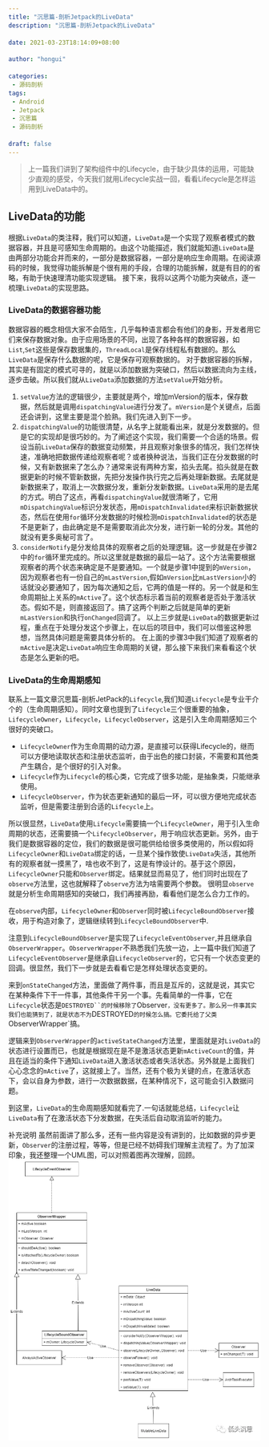 ```yaml
---
title: "沉思篇-剖析Jetpack的LiveData"
description: "沉思篇-剖析Jetpack的LiveData"

date: 2021-03-23T18:14:09+08:00

author: "hongui"

categories:
 - 源码剖析
tags:
 - Android
 - Jetpack
 - 沉思篇
 - 源码剖析

draft: false
---
```


> 上一篇我们讲到了架构组件中的Lifecycle，由于缺少具体的运用，可能缺少直观的感受，今天我们就用Lifecycle实战一回，看看Lifecycle是怎样运用到LiveData中的。

## LiveData的功能
根据`LiveData`的类注释，我们可以知道，`LiveData`是一个实现了观察者模式的数据容器，并且是可感知生命周期的。由这个功能描述，我们就能知道`LiveData`是由两部分功能合并而来的，一部分是数据容器，一部分是响应生命周期。在阅读源码的时候，我觉得功能拆解是个很有用的手段，合理的功能拆解，就是有目的的省略，有助于快速理清功能实现逻辑。
接下来，我将以这两个功能为突破点，逐一梳理`LiveData`的实现思路。

### LiveData的数据容器功能
数据容器的概念相信大家不会陌生，几乎每种语言都会有他们的身影，开发者用它们来保存数据对象。由于应用场景的不同，出现了各种各样的数据容器，如`List`,`Set`这些是保存数据集的，`ThreadLocal`是保存线程私有数据的。那么`LiveData`是保存什么数据的呢，它是保存可观察数据的。
对于数据容器的拆解，其实是有固定的模式可寻的，就是以添加数据为突破口，然后以数据流向为主线，逐步击破。所以我们就从`LiveData`添加数据的方法`setValue`开始分析。

1. `setValue`方法的逻辑很少，主要就是两个，增加mVersion的版本，保存数据，然后就是调用`dispatchingValue`进行分发了。`mVersion`是个关键点，后面还会讲到，这里主要是混个脸熟。我们先进入到下一步。
2. `dispatchingValue`的功能很清楚，从名字上就能看出来，就是分发数据的。但是它的实现却是很巧妙的。为了阐述这个实现，我们需要一个合适的场景。假设当前`LiveData`保存的数据变动频繁，并且观察对象很多的情况，我们怎样快速，准确地把数据传递给观察者呢？或者换种说法，当我们正在分发数据的时候，又有新数据来了怎么办？通常来说有两种方案，掐头去尾。掐头就是在数据更新的时候不管新数据，先把分发操作执行完之后再处理新数据。去尾就是新数据来了，取消上一次数据分发，重新分发新数据。`LiveData`采用的是去尾的方式。明白了这点，再看`dispatchingValue`就很清晰了，它用`mDispatchingValue`标识分发状态，用`mDispatchInvalidated`来标识新数据状态，然后在使用`for`循环分发数据的时候检测`mDispatchInvalidated`的状态是不是更新了，由此确定是不是需要取消此次分发，进行新一轮的分发。其他的就没有更多奥秘可言了。
3. `considerNotify`是分发给具体的观察者之后的处理逻辑。这一步就是在步骤2中的`for`循环里完成的。所以这里就是数据的最后一站了。这个方法需要根据观察者的两个状态来确定是不是要通知。一个就是步骤1中提到的`mVersion`，因为观察者也有一份自己的`mLastVersion`,假如`mVersion`比`mLastVersion`小的话就没必要通知了，因为每次通知之后，它两的值是一样的。另一个就是和生命周期扯上关系的`mActive`了。这个状态标示着当前的观察者是否处于激活状态。假如不是，则直接返回了。搞了这两个判断之后就是简单的更新`mLastVersion`和执行`onChanged`回调了。
以上三步就是`LiveData`的数据更新过程，重点在于处理分发这个步骤上，在以后的项目中，我们可以借鉴这种思想，当然具体问题是需要具体分析的。
在上面的步骤3中我们知道了观察者的`mActive`是决定`LiveData`响应生命周期的关键，那么接下来我们来看看这个状态是怎么更新的吧。

### LiveData的生命周期感知
联系上一篇文章沉思篇-剖析JetPack的`Lifecycle`,我们知道`Lifecycle`是专业干介个的（生命周期感知）。同时文章也提到了`Lifecycle`三个很重要的抽象，`LifecycleOwner`，`Lifecycle`，`LifecycleObserver`，这是引入生命周期感知三个很好的突破口。

- `LifecycleOwner`作为生命周期的动力源，是直接可以获得Lifecycle的，继而可以方便地读取状态和注册状态监听，由于出色的接口封装，不需要和其他类产生耦合，是个很好的引入对象。
- `Lifecycle`作为`Lifecycle`的核心类，它完成了很多功能，是抽象类，只能继承使用。
- `LifecycleObserver`，作为状态更新通知的最后一环，可以很方便地完成状态监听，但是需要注册到合适的`Lifecycle`上。

所以很显然，`LiveData`使用`Lifecycle`需要搞一个`LifecycleOwner`，用于引入生命周期的状态，还需要搞一个`LifecycleObserver`，用于响应状态更新。另外，由于我们是数据容器的定位，我们的数据是很可能供给给很多类使用的，所以假如将`LifecycleOwner`和`LiveData`绑定的话，一旦某个操作致使`LiveData`失活，其他所有的观察者就一摸黑了，啥也收不到了，这是有悖设计的。基于这个原因，`LifecycleOwner`只能和`Observer`绑定。结果就显而易见了，他们同时出现在了`observe`方法里，这也就解释了`observe`方法为啥需要两个参数。
很明显`observe`就是分析生命周期感知的突破口，我们再接再励，看看他们是怎么合力工作的。

在`observe`内部，`LifecycleOwner`和`Observer`同时被`LifecycleBoundObserver`接收，用于构造对象了，逻辑继续转到`LifecycleBoundObserver`中.

注意到`LifecycleBoundObserver`是实现了`LifecycleEventObserver`,并且继承自`ObserverWrapper`。`ObserverWrapper`不熟悉我们先放一边，上一篇中我们知道了`LifecycleEventObserver`是继承自`LifecycleObserver`的，它只有一个状态变更的回调。很显然，我们下一步就是去看看它是怎样处理状态变更的。

来到`onStateChanged`方法，里面做了两件事，而且是互斥的，这就是说，其实它在某种条件下干一件事，其他条件干另一个事。先看简单的一件事，它在`Lifecycle`状态是`DESTROYED``的时候移除了`Observer`，没有更多了。那么另一件事其实我们也能猜到了，就是状态不为`DESTROYED`的时候怎么搞。它委托给了父类`ObserverWrapper`搞。

逻辑来到`ObserverWrapper`的`activeStateChanged`方法里，里面就是对`LiveData`的状态进行设置而已，也就是根据现在是不是激活状态更新`mActiveCount`的值，并且在适当的条件下通知`LiveData`进入激活状态或者失活状态。另外就是上面我们心心念念的`mActive`了，这就接上了。当然，还有个极为关键的点，在激活状态下，会以自身为参数，进行一次数据数据，在某种情况下，这可能会引入数据问题。

到这里，`LiveData`的生命周期感知就看完了.一句话就能总结，`Lifecycle`让`LiveData`有了在激活状态下分发数据，在失活后自动取消监听的能力。

补充说明
虽然前面讲了那么多，还有一些内容是没有讲到的，比如数据的异步更新，`Observer`的注册过程，等等，但是已经不妨碍我们理解主流程了。为了加深印象，我还整理一个UML图，可以对照着图再次理解，回顾。
![livedata UML](./livedata.webp)